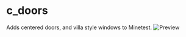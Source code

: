 # c_doors
Adds centered doors, and villa style windows to Minetest.
![Preview](https://github.com/TumeniNodes/c_doors/blob/master/screenshot.png)
